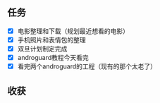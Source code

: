 ## 任务


* [x] 电影整理和下载（规划最近想看的电影）
* [x] 手机照片和表情包的整理
* [x] 双旦计划制定完成
* [x] androguard教程今天看完
* [x] 看完两个androguard的工程（现有的那个太老了）

## 收获